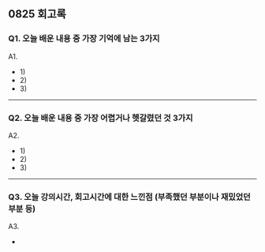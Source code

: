 
## 0825 회고록

### Q1. 오늘 배운 내용 중 가장 기억에 남는 3가지
A1. 
* 1)&nbsp;
* 2)&nbsp;
* 3)&nbsp;

---

### Q2. 오늘 배운 내용 중 가장 어렵거나 헷갈렸던 것 3가지
A2. 
* 1)&nbsp;
* 2)&nbsp;
* 3)&nbsp;

---

### Q3. 오늘 강의시간, 회고시간에 대한 느낀점 (부족했던 부분이나 재밌었던 부분 등)
A3. 
* &nbsp;
